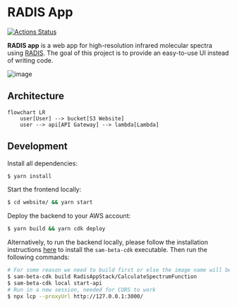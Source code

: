 # RADIS App

[![Actions Status](https://github.com/suzil/radis-app/workflows/GH/badge.svg)](https://github.com/suzil/radis-app/actions)

**RADIS app** is a web app for high-resolution infrared molecular spectra using [RADIS](https://github.com/radis/radis). The goal of this project is to provide an easy-to-use UI instead of writing code.

![image](https://user-images.githubusercontent.com/16088743/103406077-b2457100-4b59-11eb-82c0-e4de027a91c4.png)

## Architecture

```mermaid
flowchart LR
    user[User] --> bucket[S3 Website]
    user --> api[API Gateway] --> lambda[Lambda]
```

## Development

Install all dependencies:

```sh
$ yarn install
```

Start the frontend locally:

```sh
$ cd website/ && yarn start
```

Deploy the backend to your AWS account:

```sh
$ yarn build && yarn cdk deploy
```

Alternatively, to run the backend locally, please follow the installation instructions [here](https://docs.aws.amazon.com/serverless-application-model/latest/developerguide/serverless-cdk-getting-started.html) to install the `sam-beta-cdk` executable. Then run the following commands:

```sh
# For some reason we need to build first or else the image name will be invalid for Docker to invoke
$ sam-beta-cdk build RadisAppStack/CalculateSpectrumFunction
$ sam-beta-cdk local start-api
# Run in a new session, needed for CORS to work
$ npx lcp --proxyUrl http://127.0.0.1:3000/
```
